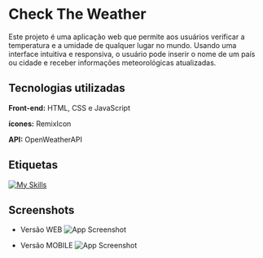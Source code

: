 # Check The Weather

Este projeto é uma aplicação web que permite aos usuários verificar a temperatura e a umidade de qualquer lugar no mundo. Usando uma interface intuitiva e responsiva, o usuário pode inserir o nome de um país ou cidade e receber informações meteorológicas atualizadas.


## Tecnologias utilizadas

**Front-end:** HTML, CSS e JavaScript

**ícones:** RemixIcon

**API:** OpenWeatherAPI


## Etiquetas

[![My Skills](https://skillicons.dev/icons?i=html,css,js,git,github)](https://skillicons.dev)


## Screenshots

- Versão WEB
![App Screenshot](https://i.postimg.cc/rFrR3FZL/Captura-de-tela-2025-01-16-164004.png)

- Versão MOBILE
![App Screenshot](https://i.postimg.cc/zGkC2G3G/Captura-de-tela-2025-01-16-163943.png)